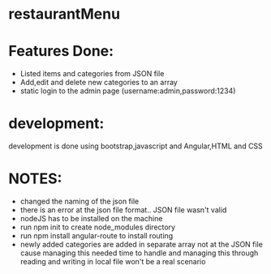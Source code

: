 # restaurantMenu

# Features Done:
- Listed items and categories from JSON file
- Add,edit and delete new categories to an array 
- static login to the admin page (username:admin,password:1234)

# development:
development is done using bootstrap,javascript and Angular,HTML and CSS

# NOTES:
- changed the naming of the json file
- there is an error at the json file format.. JSON file wasn't valid
- nodeJS has to be installed on the machine
- run npm init to create node_modules directory
- run npm install angular-route to install routing
- newly added categories are added in separate array not at the JSON file cause managing this needed time to handle and managing this through reading and writing in local file won't be a real scenario